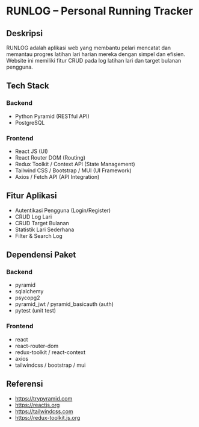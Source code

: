 # RUNLOG – Personal Running Tracker

## Deskripsi
RUNLOG adalah aplikasi web yang membantu pelari mencatat dan memantau progres latihan lari harian mereka dengan simpel dan efisien. Website ini memiliki fitur CRUD pada log latihan lari dan target bulanan pengguna.

## Tech Stack

### Backend
- Python Pyramid (RESTful API)
- PostgreSQL

### Frontend
- React JS (UI)
- React Router DOM (Routing)
- Redux Toolkit / Context API (State Management)
- Tailwind CSS / Bootstrap / MUI (UI Framework)
- Axios / Fetch API (API Integration)

## Fitur Aplikasi
- Autentikasi Pengguna (Login/Register)
- CRUD Log Lari
- CRUD Target Bulanan
- Statistik Lari Sederhana
- Filter & Search Log

## Dependensi Paket
### Backend
- pyramid
- sqlalchemy
- psycopg2
- pyramid_jwt / pyramid_basicauth (auth)
- pytest (unit test)

### Frontend
- react
- react-router-dom
- redux-toolkit / react-context
- axios
- tailwindcss / bootstrap / mui

## Referensi
- https://trypyramid.com
- https://reactjs.org
- https://tailwindcss.com
- https://redux-toolkit.js.org
